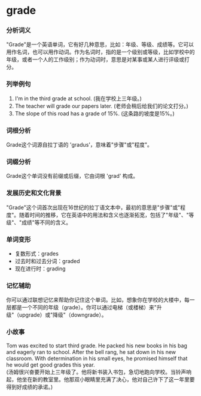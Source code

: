 # grade

### 分析词义

  

"Grade"是一个英语单词，它有好几种意思，比如：年级、等级、成绩等。它可以用作名词，也可以用作动词。作为名词时，指的是一个级别或等级，比如学校中的年级，或者一个人的工作级别；作为动词时，意思是对某事或某人进行评级或打分。

  

### 列举例句

  

1.  I'm in the third grade at school. (我在学校上三年级。)
2.  The teacher will grade our papers later. (老师会稍后给我们的论文打分。)
3.  The slope of this road has a grade of 15%. (这条路的坡度是15%。)

  

### 词根分析

  

Grade这个词源自拉丁语的 'gradus'，意味着"步骤"或"程度"。

  

### 词缀分析

  

Grade这个单词没有前缀或后缀，它由词根 'grad' 构成。

  

### 发展历史和文化背景

  

"Grade"这个词首次出现在16世纪的拉丁语文本中，最初的意思是"步骤"或"程度"。随着时间的推移，它在英语中的用法和含义也逐渐拓宽，包括了"年级"、"等级"、"成绩"等不同的含义。

  

### 单词变形

  

*   复数形式：grades
*   过去时和过去分词：graded
*   现在进行时：grading

  

### 记忆辅助

  

你可以通过联想记忆来帮助你记住这个单词。比如，想象你在学校的大楼中，每一层都是一个不同的年级（grade）。你可以通过电梯（或楼梯）来"升级"（upgrade）或"降级"（downgrade）。

  

### 小故事

  

Tom was excited to start third grade. He packed his new books in his bag and eagerly ran to school. After the bell rang, he sat down in his new classroom. With determination in his small eyes, he promised himself that he would get good grades this year.  
(汤姆很兴奋要开始上三年级了。他将新书装入书包，急切地跑向学校。当铃声响起，他坐在新的教室里。他那双小眼睛里充满了决心，他对自己许下了这一年里要得到好成绩的承诺。)
